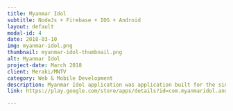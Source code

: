 ```yaml
---
title: Myanmar Idol
subtitle: NodeJs + Firebase + IOS + Android
layout: default
modal-id: 4
date: 2018-03-10
img: myanmar-idol.png
thumbnail: myanmar-idol-thumbnail.png
alt: Myanmar Idol
project-date: March 2018
client: Meraki/MNTV
category: Web & Mobile Development
description: Myanmar Idol application was application built for the singing reality show Season 3 held in Myanmar. The client was Meraki who were linked directly with Myanmars TV channel MNTV.
link: https://play.google.com/store/apps/details?id=com.myanmaridol.android

---
```

